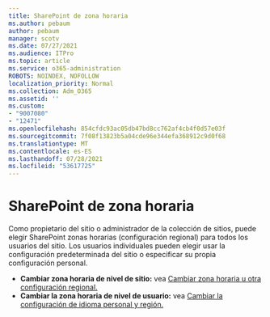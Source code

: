 ```yaml
---
title: SharePoint de zona horaria
ms.author: pebaum
author: pebaum
manager: scotv
ms.date: 07/27/2021
ms.audience: ITPro
ms.topic: article
ms.service: o365-administration
ROBOTS: NOINDEX, NOFOLLOW
localization_priority: Normal
ms.collection: Adm_O365
ms.assetid: ''
ms.custom:
- "9007080"
- "12471"
ms.openlocfilehash: 854cfdc93ac05db47bd8cc762af4cb4f0d57e03f
ms.sourcegitcommit: 7f08f13823b5a04cde96e344efa368912c9d0f68
ms.translationtype: MT
ms.contentlocale: es-ES
ms.lasthandoff: 07/28/2021
ms.locfileid: "53617725"
---
```

# <a name="sharepoint-time-zone-settings"></a>SharePoint de zona horaria

Como propietario del sitio o administrador de la colección de sitios, puede elegir SharePoint zonas horarias (configuración regional) para todos los usuarios del sitio. Los usuarios individuales pueden elegir usar la configuración predeterminada del sitio o especificar su propia configuración personal. 

- **Cambiar zona horaria de nivel de sitio:** vea [Cambiar zona horaria u otra configuración regional.](https://support.microsoft.com/office/change-regional-settings-for-a-site-e9e189c7-16e3-45d3-a090-770be6e83c1a) 
- **Cambiar la zona horaria de nivel de usuario:** vea [Cambiar la configuración de idioma personal y región.](https://support.microsoft.com/office/change-your-personal-language-and-region-settings-caa1fccc-bcdb-42f3-9e5b-45957647ffd7) 

